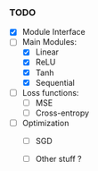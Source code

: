 ### TODO

- [x] Module Interface
- [ ] Main Modules:
    - [x] Linear
    - [x] ReLU
    - [x] Tanh
    - [x] Sequential
- [ ] Loss functions:
    - [ ] MSE
    - [ ] Cross-entropy
- [ ] Optimization
    - [ ] SGD
    - [ ] Other stuff ?

